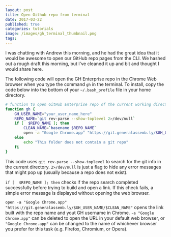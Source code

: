 ```yaml
---
layout: post
title: Open Github repo from terminal
date: 2017-03-22
published: true
categories: tutorials
image: /images/gh_terminal_thumbnail.png
tags:
---
```


I was chatting with Andrew this morning, and he had the great idea that it would be awesome to open our GitHub repo pages from the CLI.  We hashed out a rough draft this morning, but I've cleaned it up and bit and thought I would share here.

The following code will open the GH Enterprise repo in the Chrome Web browser when you type the command `gh` in the terminal.  To install, copy the code below into the bottom of your `~/.bash_profile` file in your home directory.  


```bash
# function to open GitHub Enterprise repo of the current working directory
function gh {
    GH_USER_NAME="your_user_name_here"
    REPO_NAME=`git rev-parse --show-toplevel 2>/dev/null`
    if [  $REPO_NAME ]; then
        CLEAN_NAME=`basename $REPO_NAME`
        open -a "Google Chrome.app" "https://git.generalassemb.ly/$GH_USER_NAME/$CLEAN_NAME" 
    else
        echo "This folder does not contain a git repo"
    fi
}
```

This code uses `git rev-parse --show-toplevel` to search for the git info in the current directory.  `2>/dev/null` is just a flag to hide any error messages that might pop up (usually because a repo does not exist).

`if [  $REPO_NAME ]; then` checks if the repo search completed successfully before trying to build and open a link.  If this check fails, a simple error message is displayed without opening the web browser.

`open -a "Google Chrome.app" "https://git.generalassemb.ly/$GH_USER_NAME/$CLEAN_NAME"` opens the link built with the repo name and yout GH username in Chrome.  `-a "Google Chrome.app"` can be deleted to open the URL in your default web browser, or `"Google Chrome.app"` can be changed to the name of whichever browser you prefer for this task (e.g. Firefox, Chromium, or Opera).
